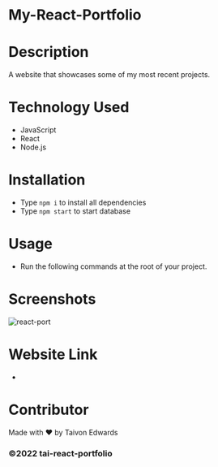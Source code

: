 # My-React-Portfolio

# Description
A website that showcases some of my most recent projects. 

# Technology Used
* JavaScript 
* React
* Node.js

# Installation
* Type `npm i` to install all dependencies
* Type `npm start` to start database

# Usage
* Run the following commands at the root of your project. 

# Screenshots
![react-port](https://user-images.githubusercontent.com/92614793/171091442-b04de4f8-79b2-46b0-a417-804dcc27be4b.JPG)



# Website Link
* 


# Contributor
Made with ❤️ by Taivon Edwards

### ©️2022 tai-react-portfolio
